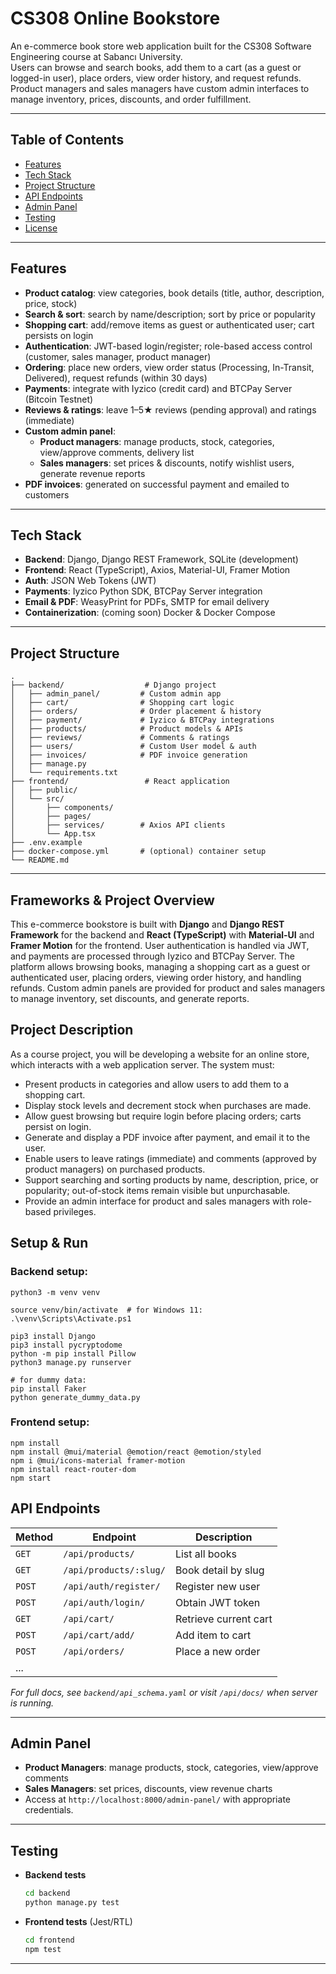 # CS308 Online Bookstore

An e-commerce book store web application built for the CS308 Software Engineering course at Sabancı University.  
Users can browse and search books, add them to a cart (as a guest or logged-in user), place orders, view order history, and request refunds. Product managers and sales managers have custom admin interfaces to manage inventory, prices, discounts, and order fulfillment.

---

## Table of Contents

- [Features](#features)  
- [Tech Stack](#tech-stack)  
- [Project Structure](#project-structure)   
- [API Endpoints](#api-endpoints)  
- [Admin Panel](#admin-panel)  
- [Testing](#testing)   
- [License](#license)  

---

## Features

- **Product catalog**: view categories, book details (title, author, description, price, stock)  
- **Search & sort**: search by name/description; sort by price or popularity  
- **Shopping cart**: add/remove items as guest or authenticated user; cart persists on login  
- **Authentication**: JWT-based login/register; role-based access control (customer, sales manager, product manager)  
- **Ordering**: place new orders, view order status (Processing, In-Transit, Delivered), request refunds (within 30 days)  
- **Payments**: integrate with Iyzico (credit card) and BTCPay Server (Bitcoin Testnet)  
- **Reviews & ratings**: leave 1–5★ reviews (pending approval) and ratings (immediate)  
- **Custom admin panel**:  
  - **Product managers**: manage products, stock, categories, view/approve comments, delivery list  
  - **Sales managers**: set prices & discounts, notify wishlist users, generate revenue reports  
- **PDF invoices**: generated on successful payment and emailed to customers  

---

## Tech Stack

- **Backend**: Django, Django REST Framework, SQLite (development)  
- **Frontend**: React (TypeScript), Axios, Material-UI, Framer Motion  
- **Auth**: JSON Web Tokens (JWT)  
- **Payments**: Iyzico Python SDK, BTCPay Server integration  
- **Email & PDF**: WeasyPrint for PDFs, SMTP for email delivery  
- **Containerization**: (coming soon) Docker & Docker Compose  

---

## Project Structure

```
.
├── backend/                  # Django project  
│   ├── admin_panel/         # Custom admin app  
│   ├── cart/                # Shopping cart logic  
│   ├── orders/              # Order placement & history  
│   ├── payment/             # Iyzico & BTCPay integrations  
│   ├── products/            # Product models & APIs  
│   ├── reviews/             # Comments & ratings  
│   ├── users/               # Custom User model & auth  
│   ├── invoices/            # PDF invoice generation  
│   ├── manage.py  
│   └── requirements.txt  
├── frontend/                 # React application  
│   ├── public/  
│   └── src/  
│       ├── components/  
│       ├── pages/  
│       ├── services/        # Axios API clients  
│       └── App.tsx  
├── .env.example  
├── docker-compose.yml       # (optional) container setup  
└── README.md  
```

---

## Frameworks & Project Overview

This e-commerce bookstore is built with **Django** and **Django REST Framework** for the backend and **React (TypeScript)** with **Material-UI** and **Framer Motion** for the frontend. User authentication is handled via JWT, and payments are processed through Iyzico and BTCPay Server. The platform allows browsing books, managing a shopping cart as a guest or authenticated user, placing orders, viewing order history, and handling refunds. Custom admin panels are provided for product and sales managers to manage inventory, set discounts, and generate reports.

## Project Description

As a course project, you will be developing a website for an online store, which interacts with a web application server. The system must:

- Present products in categories and allow users to add them to a shopping cart.
- Display stock levels and decrement stock when purchases are made.
- Allow guest browsing but require login before placing orders; carts persist on login.
- Generate and display a PDF invoice after payment, and email it to the user.
- Enable users to leave ratings (immediate) and comments (approved by product managers) on purchased products.
- Support searching and sorting products by name, description, price, or popularity; out-of-stock items remain visible but unpurchasable.
- Provide an admin interface for product and sales managers with role-based privileges.

## Setup & Run

### Backend setup:
```
python3 -m venv venv

source venv/bin/activate  # for Windows 11: .\venv\Scripts\Activate.ps1

pip3 install Django
pip3 install pycryptodome
python -m pip install Pillow
python3 manage.py runserver

# for dummy data:
pip install Faker
python generate_dummy_data.py
```

### Frontend setup:
```
npm install
npm install @mui/material @emotion/react @emotion/styled
npm i @mui/icons-material framer-motion
npm install react-router-dom
npm start
```

## API Endpoints

| Method | Endpoint                     | Description                     |
| ------ | ---------------------------- | ------------------------------- |
| `GET`  | `/api/products/`             | List all books                 |
| `GET`  | `/api/products/:slug/`       | Book detail by slug            |
| `POST` | `/api/auth/register/`        | Register new user              |
| `POST` | `/api/auth/login/`           | Obtain JWT token               |
| `GET`  | `/api/cart/`                 | Retrieve current cart          |
| `POST` | `/api/cart/add/`             | Add item to cart               |
| `POST` | `/api/orders/`               | Place a new order              |
| ...    |                              |                                 |

_For full docs, see `backend/api_schema.yaml` or visit `/api/docs/` when server is running._

---

## Admin Panel

- **Product Managers**: manage products, stock, categories, view/approve comments  
- **Sales Managers**: set prices, discounts, view revenue charts  
- Access at `http://localhost:8000/admin-panel/` with appropriate credentials.

---

## Testing

- **Backend tests**  
  ```bash
  cd backend
  python manage.py test
  ```
- **Frontend tests** (Jest/RTL)  
  ```bash
  cd frontend
  npm test
  ```  

---


